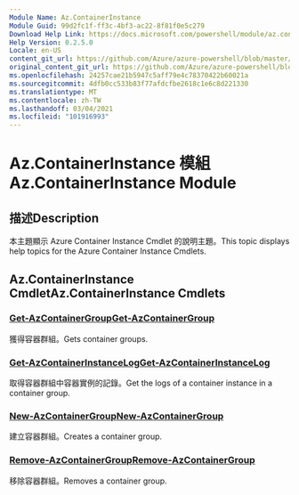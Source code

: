 ```yaml
---
Module Name: Az.ContainerInstance
Module Guid: 99d2fc1f-ff3c-4bf3-ac22-8f81f0e5c279
Download Help Link: https://docs.microsoft.com/powershell/module/az.containerinstance
Help Version: 0.2.5.0
Locale: en-US
content_git_url: https://github.com/Azure/azure-powershell/blob/master/src/ContainerInstance/ContainerInstance/help/Az.ContainerInstance.md
original_content_git_url: https://github.com/Azure/azure-powershell/blob/master/src/ContainerInstance/ContainerInstance/help/Az.ContainerInstance.md
ms.openlocfilehash: 24257cae21b5947c5aff79e4c78370422b60021a
ms.sourcegitcommit: 4dfb0cc533b83f77afdcfbe2618c1e6c8d221330
ms.translationtype: MT
ms.contentlocale: zh-TW
ms.lasthandoff: 03/04/2021
ms.locfileid: "101916993"
---
```

# <span data-ttu-id="726ff-101">Az.ContainerInstance 模組</span><span class="sxs-lookup"><span data-stu-id="726ff-101">Az.ContainerInstance Module</span></span>
## <span data-ttu-id="726ff-102">描述</span><span class="sxs-lookup"><span data-stu-id="726ff-102">Description</span></span>
<span data-ttu-id="726ff-103">本主題顯示 Azure Container Instance Cmdlet 的說明主題。</span><span class="sxs-lookup"><span data-stu-id="726ff-103">This topic displays help topics for the Azure Container Instance Cmdlets.</span></span>

## <span data-ttu-id="726ff-104">Az.ContainerInstance Cmdlet</span><span class="sxs-lookup"><span data-stu-id="726ff-104">Az.ContainerInstance Cmdlets</span></span>
### [<span data-ttu-id="726ff-105">Get-AzContainerGroup</span><span class="sxs-lookup"><span data-stu-id="726ff-105">Get-AzContainerGroup</span></span>](Get-AzContainerGroup.md)
<span data-ttu-id="726ff-106">獲得容器群組。</span><span class="sxs-lookup"><span data-stu-id="726ff-106">Gets container groups.</span></span>

### [<span data-ttu-id="726ff-107">Get-AzContainerInstanceLog</span><span class="sxs-lookup"><span data-stu-id="726ff-107">Get-AzContainerInstanceLog</span></span>](Get-AzContainerInstanceLog.md)
<span data-ttu-id="726ff-108">取得容器群組中容器實例的記錄。</span><span class="sxs-lookup"><span data-stu-id="726ff-108">Get the logs of a container instance in a container group.</span></span>

### [<span data-ttu-id="726ff-109">New-AzContainerGroup</span><span class="sxs-lookup"><span data-stu-id="726ff-109">New-AzContainerGroup</span></span>](New-AzContainerGroup.md)
<span data-ttu-id="726ff-110">建立容器群組。</span><span class="sxs-lookup"><span data-stu-id="726ff-110">Creates a container group.</span></span>

### [<span data-ttu-id="726ff-111">Remove-AzContainerGroup</span><span class="sxs-lookup"><span data-stu-id="726ff-111">Remove-AzContainerGroup</span></span>](Remove-AzContainerGroup.md)
<span data-ttu-id="726ff-112">移除容器群組。</span><span class="sxs-lookup"><span data-stu-id="726ff-112">Removes a container group.</span></span>

